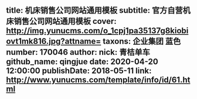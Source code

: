 title: 机床销售公司网站通用模板
subtitle: 官方自营机床销售公司网站通用模板
cover: http://img.yunucms.com/o_1cpj1pa35137g8kiobiovt1mk816.jpg?attname=
taxons: 企业集团 蓝色
number: 170046
author:
  nick: 青桔单车
  github_name: qingjue
date: 2020-04-20 12:00:00
publishDate: 2018-05-11
link: http://www.yunucms.com/template/info/id/61.html
---